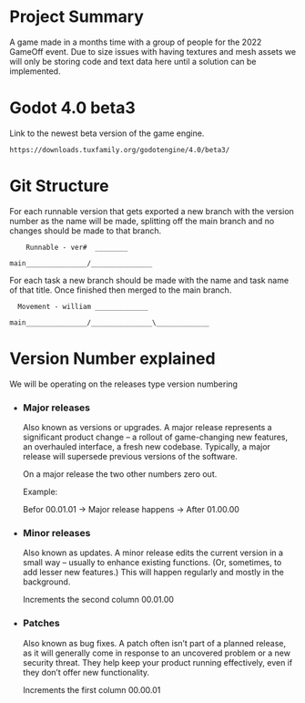 # Project Summary
A game made in a months time with a group of people for the 2022 GameOff event. Due to size issues with having textures and mesh assets we will only be storing code and text data here until a solution can be implemented. 
 
# Godot 4.0 beta3
Link to the newest beta version of the game engine.

    https://downloads.tuxfamily.org/godotengine/4.0/beta3/

# Git Structure 

For each runnable version that gets exported a new branch with the version number as the name will be made, splitting off the main branch and no changes should be made to that branch.

        Runnable - ver#  ________
   
    main_______________/_______________


For each task a new branch should be made with the name and task name of that title. Once finished then merged to the main branch.
                        
      Movement - william _____________
   
    main_______________/_______________\_____________

# Version Number explained
We will be operating on the releases type version numbering 

* ### Major releases

   Also known as versions or upgrades. A major release represents a significant product change – a rollout of game-changing new features, an overhauled interface, a fresh new codebase. Typically, a major release will supersede previous versions of the software.
	
  On a major release the two other numbers zero out.
	
  Example:
		
    Befor 00.01.01  ->  Major release happens  ->  After 01.00.00
    
* ### Minor releases

  Also known as updates. A minor release edits the current version in a small way – usually to enhance existing functions. (Or, sometimes, to add lesser new features.) This will happen regularly and mostly in the background.
	    
   Increments the second column  00.01.00

* ### Patches

   Also known as bug fixes. A patch often isn’t part of a planned release, as it will generally come in response to an uncovered problem or a new security threat. They help keep your product running effectively, even if they don’t offer new functionality.
   
   Increments the first column  00.00.01
